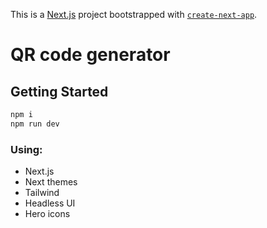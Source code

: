 This is a [Next.js](https://nextjs.org/) project bootstrapped
with [`create-next-app`](https://github.com/vercel/next.js/tree/canary/packages/create-next-app).

# QR code generator

## Getting Started

```bash
npm i
npm run dev
```

### Using:

- Next.js
- Next themes
- Tailwind
- Headless UI
- Hero icons
